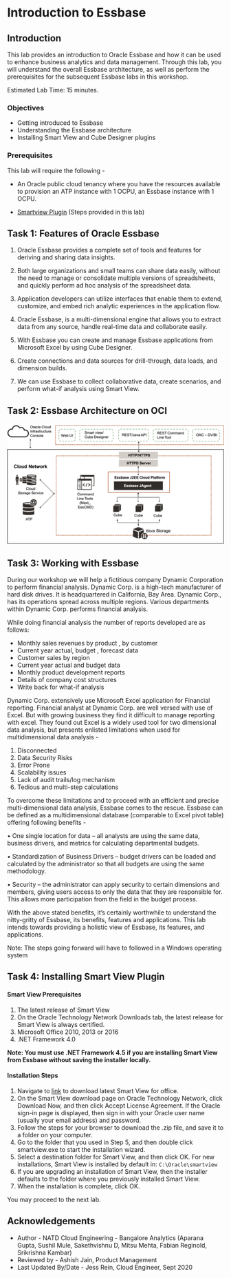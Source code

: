 # Introduction to Essbase

## Introduction

This lab provides an introduction to Oracle Essbase and how it can be used to enhance business analytics and data management. Through this lab, you will understand the overall Essbase architecture, as well as perform the prerequisites for the subsequent Essbase labs in this workshop.

Estimated Lab Time: 15 minutes.

### Objectives

* Getting introduced to Essbase
* Understanding the Essbase architecture
* Installing Smart View and Cube Designer plugins

### Prerequisites

This lab will require the following -

* An Oracle public cloud tenancy where you have the resources available to provision an ATP instance with 1 OCPU, an Essbase instance with 1 OCPU.

* [Smartview Plugin](https://docs.oracle.com/en/cloud/paas/analytics-cloud/essug/download-and-run-smart-view-installer.html) (Steps provided in this lab)


## Task 1: Features of Oracle Essbase

1. Oracle Essbase provides a complete set of tools and features for deriving and sharing data insights.

2. Both large organizations and small teams can share data easily, without the need to manage or consolidate multiple versions of spreadsheets, and quickly perform ad hoc analysis of the spreadsheet data.

3. Application developers can utilize interfaces that enable them to extend, customize, and embed rich analytic experiences in the application flow.

4. Oracle Essbase, is a multi-dimensional engine that allows you to extract data from any source, handle real-time data and collaborate easily.

5. With Essbase you can create and manage Essbase applications from Microsoft Excel by using Cube Designer.

6. Create connections and data sources for drill-through, data loads, and dimension builds.

7. We can use Essbase to collect collaborative data, create scenarios, and perform what-if analysis using Smart View.

## Task 2: Essbase Architecture on OCI

  ![](./images/notionalarchitecture.png "")

## Task 3: Working with Essbase

During our workshop we will help a fictitious company Dynamic Corporation to perform financial analysis. Dynamic Corp. is a high-tech manufacturer of hard disk drives. It is headquartered in California, Bay Area. Dynamic Corp., has its operations spread across multiple regions. Various departments within Dynamic Corp. performs financial analysis.

While doing financial analysis the number of reports developed are as follows:

* Monthly sales revenues by product , by customer
* Current year actual, budget , forecast data
* Customer sales by region            
* Current year actual and budget data
* Monthly product development reports
* Details of company cost structures
* Write back for what-if analysis

Dynamic Corp. extensively use Microsoft Excel application for Financial reporting. Financial analyst at Dynamic Corp. are well versed with use of Excel. But with growing business they find it difficult to manage reporting with excel. They found out Excel is a widely used tool for two dimensional data analysis, but presents enlisted limitations when used for multidimensional data analysis -

1. Disconnected
2. Data Security Risks
3. Error Prone
4. Scalability issues
5. Lack of audit trails/log mechanism
6. Tedious and multi-step calculations

To overcome these limitations and to proceed with an efficient and precise multi-dimensional data analysis, Essbase comes to the rescue. Essbase can be defined as a multidimensional database (comparable to Excel pivot table) offering following benefits -

• One single location for data – all analysts are using the same data, business drivers, and metrics for calculating departmental budgets.

• Standardization of Business Drivers – budget drivers can be loaded and calculated by the administrator so that all budgets are using the same methodology.

• Security – the administrator can apply security to certain dimensions and members, giving users access to only the data that they are responsible for. This allows more participation from the field in the budget process.

With the above stated benefits, it’s certainly worthwhile to understand the nitty-gritty of Essbase, its benefits, features and applications. This lab intends towards providing a holistic view of Essbase, its features, and applications.


Note: The steps going forward will have to followed in a Windows operating system

## Task 4: Installing Smart View Plugin

#### Smart View Prerequisites
1. The latest release of Smart View
2. On the Oracle Technology Network Downloads tab, the latest release for Smart View is always certified.
3. Microsoft Office 2010, 2013 or 2016
4. .NET Framework 4.0

**Note: You must use .NET Framework 4.5 if you are installing Smart View from Essbase without saving the installer locally.**

#### Installation Steps
1. Navigate to [link](https://www.oracle.com/middleware/technologies/epm-smart-view-downloads.html) to download latest Smart View for office.
2. On the Smart View download page on Oracle Technology Network, click Download Now, and then click Accept License Agreement. If the Oracle sign-in page is displayed, then sign in with your Oracle user name (usually your email address) and password.
3. Follow the steps for your browser to download the .zip file, and save it to a folder on your computer.
4. Go to the folder that you used in Step 5, and then double click smartview.exe to start the installation wizard.
5. Select a destination folder for Smart View, and then click OK. For new installations, Smart View is installed by default in: ``C:\Oracle\smartview``
9. If you are upgrading an installation of Smart View, then the installer defaults to the folder where you previously installed Smart View.
10. When the installation is complete, click OK.

You may proceed to the next lab.


## Acknowledgements

* Author - NATD Cloud Engineering - Bangalore Analytics (Aparana Gupta, Sushil Mule, Sakethvishnu D, Mitsu Mehta, Fabian Reginold, Srikrishna Kambar)
* Reviewed by - Ashish Jain, Product Management
* Last Updated By/Date - Jess Rein, Cloud Engineer, Sept 2020
